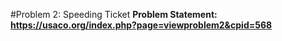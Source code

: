 #Problem 2: Speeding Ticket
**Problem Statement: https://usaco.org/index.php?page=viewproblem2&cpid=568**

